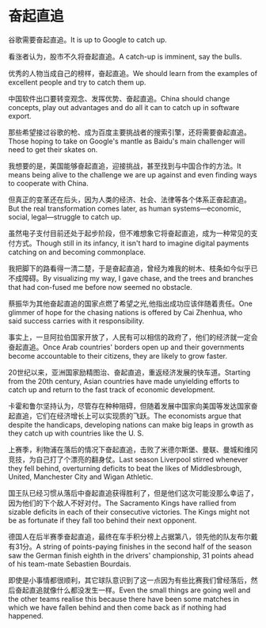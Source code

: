 # 奋起直追

<p><span class="chinese">谷歌需要奋起直追。</span><span class="english">It is up to Google to catch up.</span></p>

<p><span class="chinese">看涨者认为，股市不久将奋起直追。</span><span class="english">A catch-up is imminent, say the bulls.</span></p>

<p><span class="chinese">优秀的人物当成自己的榜样，奋起直追。</span><span class="english">We should learn from the examples of excellent people and try to catch them up.</span></p>

<p><span class="chinese">中国软件出口要转变观念、发挥优势、奋起直追。</span><span class="english">China should change concepts, play out advantages and do all it can to catch up in software export.</span></p>

<p><span class="chinese">那些希望接过谷歌的枪、成为百度主要挑战者的搜索引擎，还将需要奋起直追。</span><span class="english">Those hoping to take on Google's mantle as Baidu's main challenger will need to get their skates on.</span></p>

<p><span class="chinese">我想要的是，美国能够奋起直追，迎接挑战，甚至找到与中国合作的方法。</span><span class="english">It means being alive to the challenge we are up against and even finding ways to cooperate with China.</span></p>

<p><span class="chinese">但真正的变革还在后头，因为人类的经济、社会、法律等各个体系正奋起直追。</span><span class="english">But the real transformation comes later, as human systems—economic, social, legal—struggle to catch up.</span></p>

<p><span class="chinese">虽然电子支付目前还处于起步阶段，但不难想象它将奋起直追，成为一种常见的支付方式。</span><span class="english">Though still in its infancy, it isn't hard to imagine digital payments catching on and becoming commonplace.</span></p>

<p><span class="chinese">我把脚下的路看得一清二楚，于是奋起直追，曾经为难我的树木、枝条如今似乎已不成障碍。</span><span class="english">By visualizing my way, I gave chase, and the trees and branches that had con-fused me before now seemed no obstacle.</span></p>

<p><span class="chinese">蔡振华为其他奋起直追的国家点燃了希望之光,他指出成功应该伴随着责任。</span><span class="english">One glimmer of hope for the chasing nations is offered by Cai Zhenhua, who said success carries with it responsibility.</span></p>

<p><span class="chinese">事实上，一旦阿拉伯国家开放了，人民有可以相信的政府了，他们的经济就一定会奋起直追。</span><span class="english">Once Arab countries' borders open up and their governments become accountable to their citizens, they are likely to grow faster.</span></p>

<p><span class="chinese">20世纪以来，亚洲国家励精图治、奋起直追，重返经济发展的快车道。</span><span class="english">Starting from the 20th century, Asian countries have made unyielding efforts to catch up and return to the fast track of economic development.</span></p>

<p><span class="chinese">卡霍和鲁尔坚持认为，尽管存在种种阻碍，但随着发展中国家向美国等发达国家奋起直追，它们在经济增长上可以实现质的飞跃。</span><span class="english">The economists argue that despite the handicaps, developing nations can make big leaps in growth as they catch up with countries like the U. S.</span></p>

<p><span class="chinese">上赛季，利物浦在落后的情况下奋起直追，击败了米德尔斯堡、曼联、曼城和维冈竞技，为自己打了个漂亮的翻身仗。</span><span class="english">Last season Liverpool stirred whenever they fell behind, overturning deficits to beat the likes of Middlesbrough, United, Manchester City and Wigan Athletic.</span></p>

<p><span class="chinese">国王队已经习惯从落后中奋起直追获得胜利了，但是他们这次可能没那么幸运了，因为他们的下个敌人不好对付。</span><span class="english">The Sacramento Kings have rallied from sizable deficits in each of their consecutive victories. The Kings might not be as fortunate if they fall too behind their next opponent.</span></p>

<p><span class="chinese">德国人在后半赛季奋起直追，最终在车手积分榜上占据第八，领先他的队友布尔戴有31分。</span><span class="english">A string of points-paying finishes in the second half of the season saw the German finish eighth in the drivers' championship, 31 points ahead of his team-mate Sebastien Bourdais.</span></p>

<p><span class="chinese">即使是小事情都很顺利，其它球队意识到了这一点因为有些比赛我们曾经落后，然后奋起直追就像什么都没发生一样。</span><span class="english">Even the small things are going well and the other teams realise this because there have been some matches in which we have fallen behind and then come back as if nothing had happened.</span></p>

